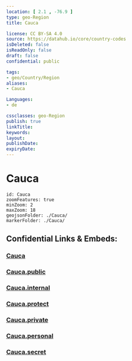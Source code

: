 ```yaml
---
location: [ 2.1 , -76.9 ] 
type: geo-Region
title: Cauca

license: CC BY-SA 4.0
source: https://datahub.io/core/country-codes
isDeleted: false
isReadOnly: false
draft: false
confidential: public

tags:
- geo/Country/Region
aliases:
- Cauca

Languages:
- de

cssclasses: geo-Region
publish: true
linkTitle: 
keywords: 
layout: 
publishDate: 
expiryDate: 
---
```


# Cauca

```leaflet
id: Cauca
zoomFeatures: true 
minZoom: 2 
maxZoom: 18
geojsonFolder: ./Cauca/
markerFolder: ./Cauca/
```


## Confidential Links & Embeds: 

### [Cauca](/_Standards/Earth/Continent/America~South/Colombia/departments~Colombia/Cauca.md) 

### [Cauca.public](/_public/Earth/Continent/America~South/Colombia/departments~Colombia/Cauca.public.md) 

### [Cauca.internal](/_internal/Earth/Continent/America~South/Colombia/departments~Colombia/Cauca.internal.md) 

### [Cauca.protect](/_protect/Earth/Continent/America~South/Colombia/departments~Colombia/Cauca.protect.md) 

### [Cauca.private](/_private/Earth/Continent/America~South/Colombia/departments~Colombia/Cauca.private.md) 

### [Cauca.personal](/_personal/Earth/Continent/America~South/Colombia/departments~Colombia/Cauca.personal.md) 

### [Cauca.secret](/_secret/Earth/Continent/America~South/Colombia/departments~Colombia/Cauca.secret.md)

